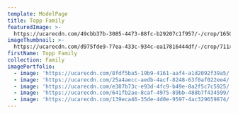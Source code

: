 ```yaml
---
template: ModelPage
title: Topp Family
featuredImage: >-
  https://ucarecdn.com/49cbb37b-3085-4473-88fc-b29207c1f957/-/crop/1650x852/0,80/-/preview/
imageThumbnail: >-
  https://ucarecdn.com/d975fde9-77ea-433c-934c-ea17816444df/-/crop/711x1048/22,0/-/preview/
firstName: Topp Family
collection: Family
imagePortfolio:
  - image: 'https://ucarecdn.com/8fdf5ba5-19b9-4161-aaf4-a1d2092f39a5/'
  - image: 'https://ucarecdn.com/25a4aecc-aedb-4acf-8248-63f0af022ee4/'
  - image: 'https://ucarecdn.com/e387b73c-e93d-4fc9-b49e-8a2f5c7c5925/'
  - image: 'https://ucarecdn.com/641fb2ae-8caf-4975-89bb-488b7f434599/'
  - image: 'https://ucarecdn.com/139eca46-35de-4d0e-9597-4ac329659874/'
---
```


